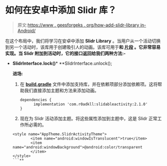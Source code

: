 # 如何在安卓中添加 Slidr 库？

> 原文:[https://www . geesforgeks . org/how-add-slidr-library in-Android/](https://www.geeksforgeeks.org/how-to-add-slidr-library-in-android/)

在这个布局中，我们将学习在安卓中添加 **Slidr Library** 。当用户从一个活动切换到另一个活动时，该库用于创建吸引人的动画。该库可用于[](https://www.geeksforgeeks.org/activity-lifecycle-in-android-with-demo-app/)**和 [**片段**](https://www.geeksforgeeks.org/introduction-fragments-android/) 。它非常容易实现。当 Slidr 附加到活动时，它的接口返回给我们两种方法:-**

*   **SlidrInterface.lock()***   **SlidrInterface.unlock();

    **进场:**

    1.  在 **[build.gradle](https://www.geeksforgeeks.org/android-build-gradle/)** 文件中添加支持库，并在依赖项部分添加依赖项。这将帮助我们直接添加主题和方法来添加动画。

        ```
        dependencies {         
              implementation 'com.r0adkll:slidableactivity:2.1.0'     
        }         
        ```

    2.  现在为 Slidr 活动添加主题。将这些属性添加到主题中，这是 Slidr 正常工作所必需的。

    ```
    <style name="AppTheme.SlidrActivityTheme">
            <item name="android:windowIsTranslucent">true</item>
            <item name="android:windowBackground">@android:color/transparent
            </item>
    </style>
    ```**